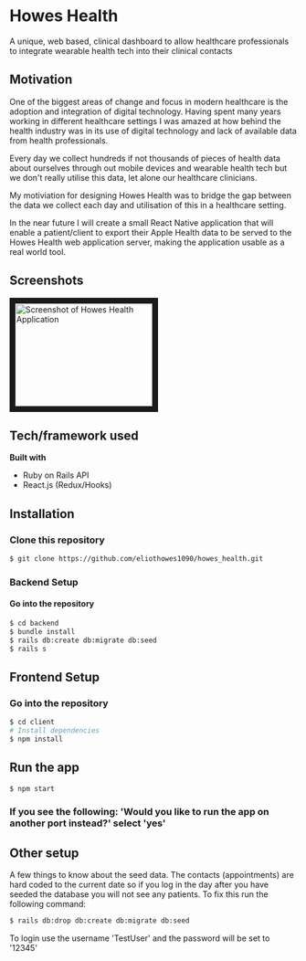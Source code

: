 # Howes Health
A unique, web based, clinical dashboard to allow healthcare professionals to integrate wearable health tech into their clinical contacts

## Motivation
One of the biggest areas of change and focus in modern healthcare is the adoption and integration of digital technology. Having spent many years working in different healthcare settings I was amazed at how behind the health industry was in its use of digital technology and lack of available data from health professionals.

Every day we collect hundreds if not thousands of pieces of health data about ourselves through out mobile devices and wearable health tech but we don't really utilise this data, let alone our healthcare clinicians.

My motiviation for designing Howes Health was to bridge the gap between the data we collect each day and utilisation of this in a healthcare setting.

In the near future I will create a small React Native application that will enable a patient/client to export their Apple Health data to be served to the Howes Health web application server, making the application usable as a real world tool.
 
## Screenshots
<a href="https://youtu.be/GLRgLABFo7A" target="_blank"><img src="https://img.youtube.com/vi/GLRgLABFo7A/0.jpg" 
alt="Screenshot of Howes Health Application" width="240" height="180" border="10" /></a>

## Tech/framework used
<b>Built with</b>
- Ruby on Rails API
- React.js (Redux/Hooks)

## Installation
### Clone this repository
```bash
$ git clone https://github.com/eliothowes1090/howes_health.git
```

### Backend Setup
#### Go into the repository
```bash
$ cd backend
$ bundle install
$ rails db:create db:migrate db:seed
$ rails s
```

## Frontend Setup
### Go into the repository
```bash
$ cd client
# Install dependencies
$ npm install
```

## Run the app
```bash
$ npm start
```
### If you see the following: 'Would you like to run the app on another port instead?' select 'yes'

## Other setup

A few things to know about the seed data. The contacts (appointments) are hard coded to the current date so if you log in the day after you have seeded the database you will not see any patients. To fix this run the following command:

```bash 
$ rails db:drop db:create db:migrate db:seed
```

To login use the username 'TestUser' and the password will be set to '12345'
